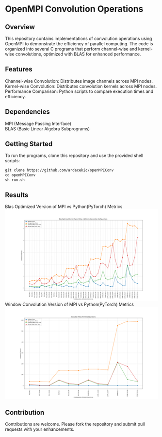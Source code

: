 
# OpenMPI Convolution Operations

## Overview 
This repository contains implementations of convolution operations using OpenMPI to demonstrate the efficiency of parallel computing. The code is organized into several C programs that perform channel-wise and kernel-wise convolutions, optimized with BLAS for enhanced performance.

## Features
Channel-wise Convolution: Distributes image channels across MPI nodes.  
Kernel-wise Convolution: Distributes convolution kernels across MPI nodes.  
Performance Comparison: Python scripts to compare execution times and efficiency.  

## Dependencies
MPI (Message Passing Interface)  
BLAS (Basic Linear Algebra Subprograms)  

## Getting Started  
To run the programs, clone this repository and use the provided shell scripts:  

    git clone https://github.com/ardacekic/openMPIConv  
    cd openMPIConv  
    sh run.sh 

## Results 
Blas Optimized Version of MPI vs Python(PyTorch) Metrics
![Blas Optimized Version of MPI vs Python(PyTorch) Metrics](results/execution_times_combined.png)
Window Convolution Version of MPI vs Python(PyTorch) Metrics
![Window Convolution Version of MPI vs Python(PyTorch) Metrics](results/window_multiplication_wo_blas.png)


## Contribution 
Contributions are welcome. Please fork the repository and submit pull requests with your enhancements.
